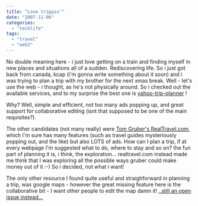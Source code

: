 ```yaml
---
title: "Love trippin'"
date: "2007-11-06"
categories: 
  - "techlife"
tags: 
  - "travel"
  - "web2"
---
```


No double meaning here - i just love getting on a train and finding myself in new places and situations all of a sudden. Rediscovering life. So i just got back from canada, kcap (i'm gonna write something about it soon) and i was trying to plan a trip with my brother for the next xmas break. Well - let's use the web - i thought, as he's not physically around. So i checked out the available services, and to my surprise the best one is [yahoo-trip-planner](http://uk.travel.yahoo.com/trip-planner) !

Why? Well, simple and efficient, not too many ads popping up, and great support for collaborative editing (isnt that supposed to be one of the main requisites?).

The other candidates (not many really) were [Tom Gruber's RealTravel.com](http://realtravel.com/member-m509120-tom.html), which I'm sure has many features (such as travel guides mysteriously popping out, and the like) but also LOTS of ads. How can I plan a trip, if at every webpage I'm suggested what to do, where to stay and so on? the fun part of planning it is, i think, the exploration... realtravel.com instead made me think that I was exploring all the possible ways gruber could make money out of it :-) So i decided, not what i want!

The only other resource I found quite useful and straighforward in planning a trip, was google maps - however the great missing feature here is the collaborative bit - I want other people to edit the map damn it! [..still an open issue instead...](http://groups.google.com/group/Google-Maps-How-Do-I/browse_thread/thread/6d26707560658fc8)
